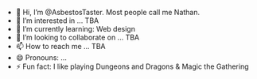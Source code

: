 - 👋 Hi, I’m @AsbestosTaster. Most people call me Nathan.
- 👀 I’m interested in ... TBA
- 🌱 I’m currently learning: Web design
- 💞️ I’m looking to collaborate on ... TBA
- 📫 How to reach me ... TBA
- 😄 Pronouns: ... 
- ⚡ Fun fact: I like playing Dungeons and Dragons & Magic the Gathering

<!---
AsbestosTaster/AsbestosTaster is a ✨ special ✨ repository because its `README.md` (this file) appears on your GitHub profile.
You can click the Preview link to take a look at your changes.
--->
